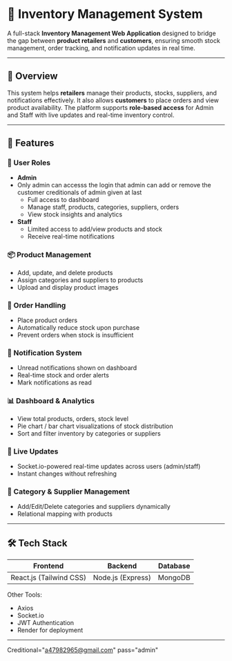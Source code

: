 # 🛒 Inventory Management System

A full-stack **Inventory Management Web Application** designed to bridge the gap between **product retailers** and **customers**, ensuring smooth stock management, order tracking, and notification updates in real time.

---

## 📌 Overview

This system helps **retailers** manage their products, stocks, suppliers, and notifications effectively. It also allows **customers** to place orders and view product availability. The platform supports **role-based access** for Admin and Staff with live updates and real-time inventory control.

---

## 🚀 Features

### 🔐 User Roles
- **Admin**
- Only admin can accesss the login that admin can add or remove the customer creditionals of admin given at last
  - Full access to dashboard
  - Manage staff, products, categories, suppliers, orders
  - View stock insights and analytics
- **Staff**
  - Limited access to add/view products and stock
  - Receive real-time notifications

### 📦 Product Management
- Add, update, and delete products
- Assign categories and suppliers to products
- Upload and display product images

### 🧾 Order Handling
- Place product orders
- Automatically reduce stock upon purchase
- Prevent orders when stock is insufficient

### 🔔 Notification System
- Unread notifications shown on dashboard
- Real-time stock and order alerts
- Mark notifications as read

### 📊 Dashboard & Analytics
- View total products, orders, stock level
- Pie chart / bar chart visualizations of stock distribution
- Sort and filter inventory by categories or suppliers

### 🔄 Live Updates
- Socket.io-powered real-time updates across users (admin/staff)
- Instant changes without refreshing

### 📁 Category & Supplier Management
- Add/Edit/Delete categories and suppliers dynamically
- Relational mapping with products

---

## 🛠️ Tech Stack

| Frontend | Backend  | Database |
|----------|----------|----------|
| React.js (Tailwind CSS) | Node.js (Express) | MongoDB |

Other Tools:
- Axios
- Socket.io
- JWT Authentication
- Render for deployment

---

Creditional="a47982965@gmail.com"
pass="admin"
